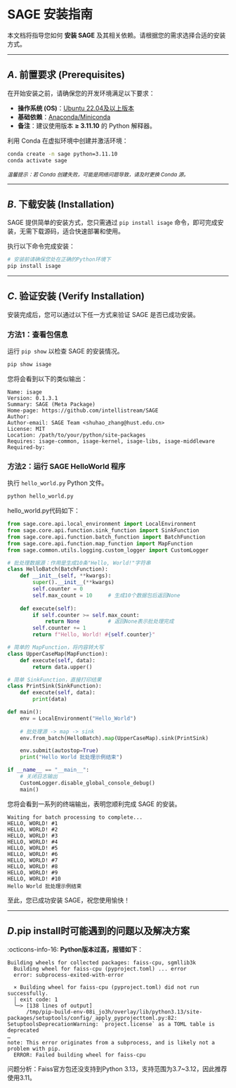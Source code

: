 # SAGE 安装指南

本文档将指导您如何 **安装 SAGE** 及其相关依赖。请根据您的需求选择合适的安装方式。

---

## *A*. 前置要求 (Prerequisites)

在开始安装之前，请确保您的开发环境满足以下要求：

* **操作系统 (OS)**：[Ubuntu 22.04及以上版本](https://ubuntu.com/)
* **基础依赖**：[Anaconda/Miniconda](https://www.anaconda.com/) 
* **备注**：建议使用版本 **≥ 3.11.10** 的 Python 解释器。

利用 Conda 在虚拟环境中创建并激活环境：

```bash
conda create -n sage python=3.11.10
conda activate sage
```

<small>*温馨提示：若 Conda 创建失败，可能是网络问题导致，请及时更换 Conda 源。*</small>

---

## *B*. 下载安装 (Installation)

SAGE 提供简单的安装方式，您只需通过 `pip install isage` 命令，即可完成安装，无需下载源码，适合快速部署和使用。

执行以下命令完成安装：

```bash
# 安装前请确保您处在正确的Python环境下
pip install isage
```

---

## *C*. 验证安装 (Verify Installation)
安装完成后，您可以通过以下任一方式来验证 SAGE 是否已成功安装。

### 方法1：查看包信息

运行 `pip show` 以检查 SAGE 的安装情况。

```Bash
pip show isage
```

您将会看到以下的类似输出：

```
Name: isage
Version: 0.1.3.1
Summary: SAGE (Meta Package)
Home-page: https://github.com/intellistream/SAGE
Author: 
Author-email: SAGE Team <shuhao_zhang@hust.edu.cn>
License: MIT
Location: /path/to/your/python/site-packages
Requires: isage-common, isage-kernel, isage-libs, isage-middleware
Required-by:
```

### 方法2：运行 SAGE HelloWorld 程序

执行 `hello_world.py` Python 文件。

```Bash
python hello_world.py
```

hello_world.py代码如下：
```Python linenums="1"
from sage.core.api.local_environment import LocalEnvironment
from sage.core.api.function.sink_function import SinkFunction
from sage.core.api.function.batch_function import BatchFunction
from sage.core.api.function.map_function import MapFunction
from sage.common.utils.logging.custom_logger import CustomLogger

# 批处理数据源：作用是生成10条"Hello, World!"字符串
class HelloBatch(BatchFunction):
    def __init__(self, **kwargs):
        super().__init__(**kwargs)
        self.counter = 0
        self.max_count = 10     # 生成10个数据包后返回None
    
    def execute(self):
        if self.counter >= self.max_count:
            return None         # 返回None表示批处理完成
        self.counter += 1
        return f"Hello, World! #{self.counter}"

# 简单的 MapFunction，将内容转大写
class UpperCaseMap(MapFunction):
    def execute(self, data):
        return data.upper()

# 简单 SinkFunction，直接打印结果
class PrintSink(SinkFunction):
    def execute(self, data):
        print(data)

def main():
    env = LocalEnvironment("Hello_World")
    
    # 批处理源 -> map -> sink
    env.from_batch(HelloBatch).map(UpperCaseMap).sink(PrintSink)

    env.submit(autostop=True)
    print("Hello World 批处理示例结束")

if __name__ == "__main__":
    # 关闭日志输出
    CustomLogger.disable_global_console_debug()
    main()
```

您将会看到一系列的终端输出，表明您顺利完成 SAGE 的安装。

```
Waiting for batch processing to complete...
HELLO, WORLD! #1
HELLO, WORLD! #2
HELLO, WORLD! #3
HELLO, WORLD! #4
HELLO, WORLD! #5
HELLO, WORLD! #6
HELLO, WORLD! #7
HELLO, WORLD! #8
HELLO, WORLD! #9
HELLO, WORLD! #10
Hello World 批处理示例结束
```

至此，您已成功安装 SAGE，祝您使用愉快！

---

## *D*.pip install时可能遇到的问题以及解决方案

:octicons-info-16: **Python版本过高，报错如下**：

```
Building wheels for collected packages: faiss-cpu, sgmllib3k
  Building wheel for faiss-cpu (pyproject.toml) ... error
  error: subprocess-exited-with-error

  × Building wheel for faiss-cpu (pyproject.toml) did not run successfully.
  │ exit code: 1
  ╰─> [138 lines of output]
      /tmp/pip-build-env-08i_jo3h/overlay/lib/python3.13/site-packages/setuptools/config/_apply_pyprojecttoml.py:82: SetuptoolsDeprecationWarning: `project.license` as a TOML table is deprecated
…
note: This error originates from a subprocess, and is likely not a problem with pip.
  ERROR: Failed building wheel for faiss-cpu
```
问题分析：Faiss官方包还没支持到Python 3.13，支持范围为3.7~3.12，因此推荐使用3.11。
